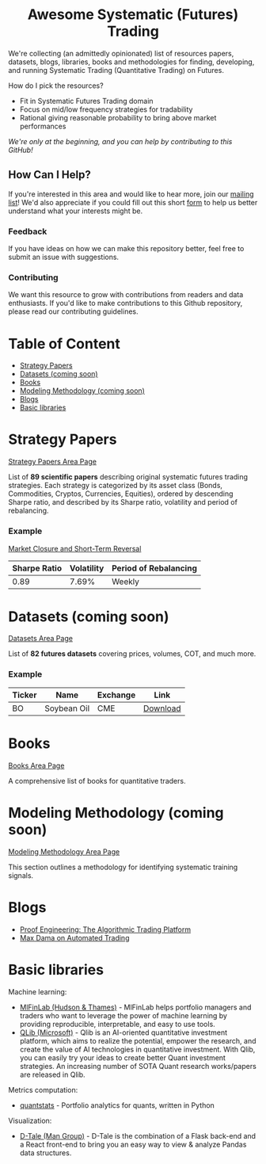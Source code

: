 <div align="center">
    <h1>Awesome Systematic (Futures) Trading</h1>
</div>

We're collecting (an admittedly opinionated) list of resources papers, datasets, blogs, libraries, books and methodologies for finding, developing, and running Systematic Trading (Quantitative Trading) on Futures.

How do I pick the resources?

- Fit in Systematic Futures Trading domain
- Focus on mid/low frequency strategies for tradability
- Rational giving reasonable probability to bring above market performances

*We're only at the beginning, and you can help by contributing to this GitHub!*

<!-- omit in toc -->
## How Can I Help?

If you're interested in this area and would like to hear more, join our [mailing list](#)! We'd also appreciate if you could fill out this short [form](#) to help us better understand what your interests might be.

<!-- omit in toc -->
### Feedback

If you have ideas on how we can make this repository better, feel free to submit an issue with suggestions.

<!-- omit in toc -->
### Contributing

We want this resource to grow with contributions from readers and data enthusiasts. If you'd like to make contributions to this Github repository, please read our contributing guidelines.

<!-- omit in toc -->
# Table of Content

- [Strategy Papers](#strategy-papers)
- [Datasets (coming soon)](#datasets-coming-soon)
- [Books](#books)
- [Modeling Methodology (coming soon)](#modeling-methodology-coming-soon)
- [Blogs](#blogs)
- [Basic libraries](#basic-libraries)

# Strategy Papers

[Strategy Papers Area Page](strategy-papers.md)

List of **89 scientific papers** describing original systematic futures trading strategies. Each strategy is categorized by its asset class (Bonds, Commodities, Cryptos, Currencies, Equities), ordered by descending Sharpe ratio, and described by its Sharpe ratio, volatility and period of rebalancing.

<!-- omit in toc -->
### Example

[Market Closure and Short-Term Reversal](https://papers.ssrn.com/sol3/papers.cfm?abstract_id=2730304)

| Sharpe Ratio | Volatility | Period of Rebalancing |
|--------------|------------|-----------------------|
| 0.89         | 7.69%      | Weekly                |


# Datasets (coming soon)

[Datasets Area Page](datasets.md)

List of **82 futures datasets** covering prices, volumes, COT, and much more.

<!-- omit in toc -->
### Example

| Ticker | Name                    | Exchange | Link          |
|--------|-------------------------|----------|---------------|
| BO     | Soybean Oil             | CME      | [Download](#) |


# Books

[Books Area Page](books.md)

A comprehensive list of books for quantitative traders.

# Modeling Methodology (coming soon)

[Modeling Methodology Area Page](modeling-methodology.md)

This section outlines a methodology for identifying systematic training signals.


# Blogs

- [Proof Engineering: The Algorithmic Trading Platform](https://medium.com/prooftrading/proof-engineering-the-algorithmic-trading-platform-b9c2f195433d)
- [Max Dama on Automated Trading](http://isomorphisms.sdf.org/maxdama.pdf)


# Basic libraries

Machine learning:

- [MlFinLab (Hudson & Thames)](https://github.com/edarchimbaud/mlfinlab) - MlFinLab helps portfolio managers and traders who want to leverage the power of machine learning by providing reproducible, interpretable, and easy to use tools.
- [QLib (Microsoft)](https://github.com/microsoft/qlib) - Qlib is an AI-oriented quantitative investment platform, which aims to realize the potential, empower the research, and create the value of AI technologies in quantitative investment. With Qlib, you can easily try your ideas to create better Quant investment strategies. An increasing number of SOTA Quant research works/papers are released in Qlib.


Metrics computation:

- [quantstats](https://github.com/ranaroussi/quantstats) - Portfolio analytics for quants, written in Python

Visualization:

- [D-Tale (Man Group)](https://github.com/man-group/dtale) - D-Tale is the combination of a Flask back-end and a React front-end to bring you an easy way to view & analyze Pandas data structures.